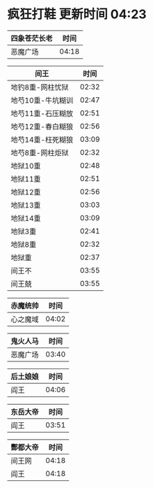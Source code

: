 # 疯狂打鞋 更新时间 04:23

| 四象苍茫长老   | 时间    |
|--------|-------|
| 恶魔广场 | 04:18 |

| 间王   | 时间    |
|--------|-------|
| 地钓8重-网柱忧狱 | 02:32 |
| 地芍10重-牛坑糊训 | 02:47 |
| 地芍11重-石压糊放 | 02:51 |
| 地芍12重-春白糊狼 | 02:56 |
| 地芍14重-枉死糊狼 | 03:09 |
| 地芍8重-网柱炬狱 | 02:32 |
| 地狱10重 | 02:48 |
| 地狱11重 | 02:51 |
| 地狱12重 | 02:56 |
| 地狱13重 | 03:03 |
| 地狱14重 | 03:09 |
| 地狱3重 | 02:41 |
| 地狱8重 | 02:32 |
| 地狱重 | 02:37 |
| 间王不 | 03:55 |
| 间王兢 | 03:55 |

| 赤魔统帅   | 时间    |
|--------|-------|
| 心之魔域 | 04:02 |

| 鬼火人马   | 时间    |
|--------|-------|
| 恶魔广场 | 03:40 |

| 后土娘娘   | 时间    |
|--------|-------|
| 阎王 | 04:06 |

| 东岳大帝   | 时间    |
|--------|-------|
| 阎王 | 03:51 |

| 酆都大帝   | 时间    |
|--------|-------|
| 间王网 | 04:18 |
| 阎王 | 04:18 |